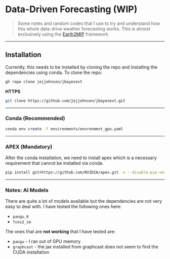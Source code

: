 # Data-Driven Forecasting (WIP)

> Some notes and random codes that I use to try and understand how this whole data-drive weather forecasting works.
> This is almost exclusively using the [Earth2MIP](https://nvidia.github.io/earth2mip/index.html) framework.


***
## Installation

Currently, this needs to be installed by cloning the repo and installing the dependencies using conda.
To clone the repo:

```bash
gh repo clone jejjohnson/jbayesevt
```


**HTTPS**

```bash
git clone https://github.com/jejjohnson/jbayesevt.git
```

***
### Conda (Recommended)


```bash
conda env create -f environments/envronment_gpu.yaml
```

***
### APEX (Mandatory)

After the conda installation, we need to install apex which is a necessary requirement that cannot be installed via conda.

```bash
pip install git+https://github.com/NVIDIA/apex.git -v --disable-pip-version-check --no-cache-dir --no-build-isolation --global-option="--cpp_ext" --global-option="--cuda_ext"
```

***
### Notes: AI Models

There are quite a lot of models available but the dependencies are not very easy to deal with.
I have tested the following ones here:
* `pangu_6`
* `fcnv2_sm`

The ones that are **not working** that I have tested are:
* `pangu` - I ran out of GPU memory
* `graphcast` - the jax installed from graphcast does not seem to find the CUDA installation